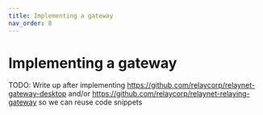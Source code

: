 ```yaml
---
title: Implementing a gateway
nav_order: 8
---
```

# Implementing a gateway

TODO: Write up after implementing https://github.com/relaycorp/relaynet-gateway-desktop and/or https://github.com/relaycorp/relaynet-relaying-gateway so we can reuse code snippets
